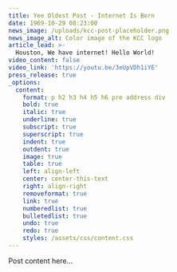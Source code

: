 ```yaml
---
title: Yee Oldest Post - Internet Is Born
date: 1969-10-29 08:23:00
news_image: /uploads/kcc-post-placeholder.png
news_image_alt: Color image of the KCC logo
article_lead: >-
  ​Houston, We have internet! Hello World!
video_content: false
video_link: 'https://youtu.be/3eUpVDh1iYE'
press_release: true
_options:
  content:
    format: p h2 h3 h4 h5 h6 pre address div
    bold: true
    italic: true
    underline: true
    subscript: true
    superscript: true
    indent: true
    outdent: true
    image: true
    table: true
    left: align-left
    center: center-this-text
    right: align-right
    removeformat: true
    link: true
    numberedlist: true
    bulletedlist: true
    undo: true
    redo: true
    styles: /assets/css/content.css
---
```


Post content here...

